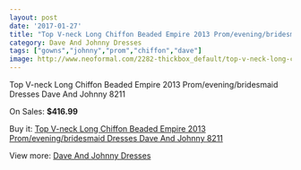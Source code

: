 ```yaml
---
layout: post
date: '2017-01-27'
title: "Top V-neck Long Chiffon Beaded Empire 2013 Prom/evening/bridesmaid Dresses Dave And Johnny 8211"
category: Dave And Johnny Dresses
tags: ["gowns","johnny","prom","chiffon","dave"]
image: http://www.neoformal.com/2282-thickbox_default/top-v-neck-long-chiffon-beaded-empire-2013-prom-evening-bridesmaid-dresses-dave-and-johnny-8211.jpg
---
```

Top V-neck Long Chiffon Beaded Empire 2013 Prom/evening/bridesmaid Dresses Dave And Johnny 8211

On Sales: **$416.99**
<a href="https://www.neoformal.com/en/dave-and-johnny-dresses/851-top-v-neck-long-chiffon-beaded-empire-2013-prom-evening-bridesmaid-dresses-dave-and-johnny-8211.html"><amp-img layout="responsive" width="600" height="600" src="//www.neoformal.com/2282-thickbox_default/top-v-neck-long-chiffon-beaded-empire-2013-prom-evening-bridesmaid-dresses-dave-and-johnny-8211.jpg" alt="Top V-neck Long Chiffon Beaded Empire 2013 Prom/evening/bridesmaid Dresses Dave And Johnny 8211 0" /></a>
<a href="https://www.neoformal.com/en/dave-and-johnny-dresses/851-top-v-neck-long-chiffon-beaded-empire-2013-prom-evening-bridesmaid-dresses-dave-and-johnny-8211.html"><amp-img layout="responsive" width="600" height="600" src="//www.neoformal.com/2283-thickbox_default/top-v-neck-long-chiffon-beaded-empire-2013-prom-evening-bridesmaid-dresses-dave-and-johnny-8211.jpg" alt="Top V-neck Long Chiffon Beaded Empire 2013 Prom/evening/bridesmaid Dresses Dave And Johnny 8211 1" /></a>

Buy it: [Top V-neck Long Chiffon Beaded Empire 2013 Prom/evening/bridesmaid Dresses Dave And Johnny 8211](https://www.neoformal.com/en/dave-and-johnny-dresses/851-top-v-neck-long-chiffon-beaded-empire-2013-prom-evening-bridesmaid-dresses-dave-and-johnny-8211.html "Top V-neck Long Chiffon Beaded Empire 2013 Prom/evening/bridesmaid Dresses Dave And Johnny 8211")

View more: [Dave And Johnny Dresses](https://www.neoformal.com/en/9-dave-and-johnny-dresses "Dave And Johnny Dresses")